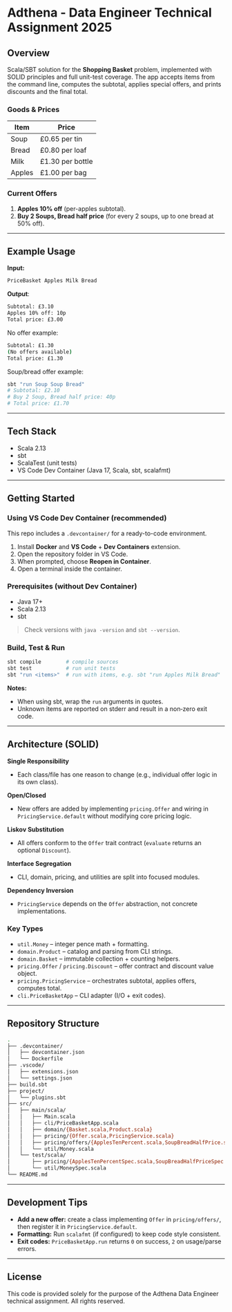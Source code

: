 # Adthena - Data Engineer Technical Assignment 2025

## Overview
Scala/SBT solution for the **Shopping Basket** problem, implemented with SOLID principles and full unit-test coverage. The app accepts items from the command line, computes the subtotal, applies special offers, and prints discounts and the final total.

### Goods & Prices
| Item   | Price |
|--------|-------|
| Soup   | £0.65 per tin |
| Bread  | £0.80 per loaf |
| Milk   | £1.30 per bottle |
| Apples | £1.00 per bag |

### Current Offers
1. **Apples 10% off** (per-apples subtotal).
2. **Buy 2 Soups, Bread half price** (for every 2 soups, up to one bread at 50% off).

---

## Example Usage

**Input:**
```bash
PriceBasket Apples Milk Bread
```
**Output**:
```bash
Subtotal: £3.10
Apples 10% off: 10p
Total price: £3.00
```
No offer example:
```bash
Subtotal: £1.30
(No offers available)
Total price: £1.30
```
Soup/bread offer example:
```bash
sbt "run Soup Soup Bread"
# Subtotal: £2.10
# Buy 2 Soup, Bread half price: 40p
# Total price: £1.70
```

---

## Tech Stack
- Scala 2.13
- sbt
- ScalaTest (unit tests)
- VS Code Dev Container (Java 17, Scala, sbt, scalafmt)

---

## Getting Started

### Using VS Code Dev Container (recommended)
This repo includes a `.devcontainer/` for a ready-to-code environment.
1. Install **Docker** and **VS Code** + **Dev Containers** extension.
2. Open the repository folder in VS Code.
3. When prompted, choose **Reopen in Container**.
4. Open a terminal inside the container.

### Prerequisites (without Dev Container)
- Java 17+
- Scala 2.13
- sbt

> Check versions with `java -version` and `sbt --version`.

### Build, Test & Run
```bash
sbt compile        # compile sources
sbt test           # run unit tests
sbt "run <items>"  # run with items, e.g. sbt "run Apples Milk Bread"
```

**Notes:**
- When using sbt, wrap the `run` arguments in quotes.
- Unknown items are reported on stderr and result in a non‑zero exit code.

---

## Architecture (SOLID)

**Single Responsibility**
- Each class/file has one reason to change (e.g., individual offer logic in its own class).

**Open/Closed**
- New offers are added by implementing `pricing.Offer` and wiring in `PricingService.default` without modifying core pricing logic.

**Liskov Substitution**
- All offers conform to the `Offer` trait contract (`evaluate` returns an optional `Discount`).

**Interface Segregation**
- CLI, domain, pricing, and utilities are split into focused modules.

**Dependency Inversion**
- `PricingService` depends on the `Offer` abstraction, not concrete implementations.

### Key Types
- `util.Money` – integer pence math + formatting.
- `domain.Product` – catalog and parsing from CLI strings.
- `domain.Basket` – immutable collection + counting helpers.
- `pricing.Offer` / `pricing.Discount` – offer contract and discount value object.
- `pricing.PricingService` – orchestrates subtotal, applies offers, computes total.
- `cli.PriceBasketApp` – CLI adapter (I/O + exit codes).

---

## Repository Structure

```bash
.
├── .devcontainer/
│   ├── devcontainer.json
│   └── Dockerfile
├── .vscode/
│   ├── extensions.json
│   └── settings.json
├── build.sbt
├── project/
│   └── plugins.sbt
├── src/
│   ├── main/scala/
│   │   ├── Main.scala
│   │   ├── cli/PriceBasketApp.scala
│   │   ├── domain/{Basket.scala,Product.scala}
│   │   ├── pricing/{Offer.scala,PricingService.scala}
│   │   ├── pricing/offers/{ApplesTenPercent.scala,SoupBreadHalfPrice.scala}
│   │   └── util/Money.scala
│   └── test/scala/
│       ├── pricing/{ApplesTenPercentSpec.scala,SoupBreadHalfPriceSpec.scala,PricingServiceSpec.scala}
│       └── util/MoneySpec.scala
└── README.md
```

---

## Development Tips
- **Add a new offer:** create a class implementing `Offer` in `pricing/offers/`, then register it in `PricingService.default`.
- **Formatting:** Run `scalafmt` (if configured) to keep code style consistent.
- **Exit codes:** `PriceBasketApp.run` returns `0` on success, `2` on usage/parse errors.

---

## License
This code is provided solely for the purpose of the Adthena Data Engineer technical assignment.
All rights reserved.
